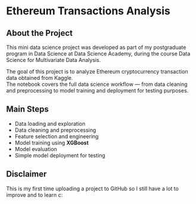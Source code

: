 # Ethereum Transactions Analysis

## About the Project
This mini data science project was developed as part of my postgraduate program in Data Science at Data Science Academy, during the course Data Science for Multivariate Data Analysis.

The goal of this project is to analyze Ethereum cryptocurrency transaction data obtained from Kaggle.  
The notebook covers the full data science workflow — from data cleaning and preprocessing to model training and deployment for testing purposes.

## Main Steps
- Data loading and exploration  
- Data cleaning and preprocessing  
- Feature selection and engineering  
- Model training using **XGBoost**  
- Model evaluation  
- Simple model deployment for testing  

## Disclaimer
This is my first time uploading a project to GitHub so I still have a lot to improve and to learn c:
